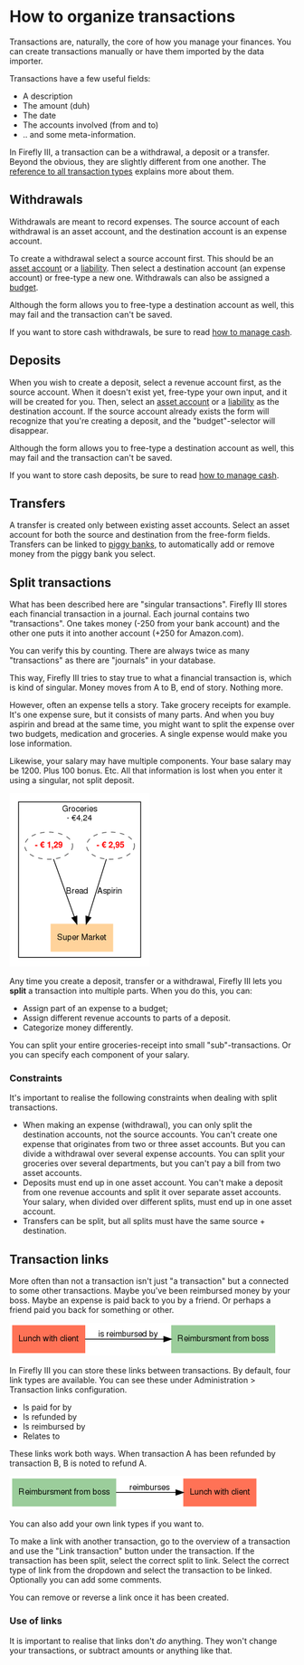# How to organize transactions

Transactions are, naturally, the core of how you manage your finances. You can create transactions manually or have them imported by the data importer.

Transactions have a few useful fields:

* A description
* The amount (duh)
* The date
* The accounts involved (from and to)
* .. and some meta-information.

In Firefly III, a transaction can be a withdrawal, a deposit or a transfer. Beyond the obvious, they are slightly different from one another. The [reference to all transaction types](../../../references/firefly-iii/transaction-types.md) explains more about them.

## Withdrawals

Withdrawals are meant to record expenses. The source account of each withdrawal is an asset account, and the destination account is an expense account.

To create a withdrawal select a source account first. This should be an [asset account](accounts.md) or a [liability](liabilities.md). Then select a destination account (an expense account) or free-type a new one. Withdrawals can also be assigned a [budget](budgets.md).

Although the form allows you to free-type a destination account as well, this may fail and the transaction can't be saved.

If you want to store cash withdrawals, be sure to read [how to manage cash](cash.md).

## Deposits

When you wish to create a deposit, select a revenue account first, as the source account. When it doesn't exist yet, free-type your own input, and it will be created for you. Then, select an [asset account](accounts.md) or a [liability](liabilities.md) as the destination account. If the source account already exists the form will recognize that you're creating a deposit, and the "budget"-selector will disappear.

Although the form allows you to free-type a destination account as well, this may fail and the transaction can't be saved.

If you want to store cash deposits, be sure to read [how to manage cash](cash.md).

## Transfers

A transfer is created only between existing asset accounts. Select an asset account for both the source and destination from the free-form fields. Transfers can be linked to [piggy banks](piggies.md), to automatically add or remove money from the piggy bank you select.

## Split transactions

What has been described here are "singular transactions". Firefly III stores each financial transaction in a journal. Each journal contains two "transactions". One takes money (-250 from your bank account) and the other one puts it into another account (+250 for Amazon.com).

You can verify this by counting. There are always twice as many "transactions" as there are "journals" in your database.

This way, Firefly III tries to stay true to what a financial transaction is, which is kind of singular. Money moves from A to B, end of story. Nothing more.

However, often an expense tells a story. Take grocery receipts for example. It's one expense sure, but it consists of many parts. And when you buy aspirin and bread at the same time, you might want to split the expense over two budgets, medication and groceries. A single expense would make you lose information.

Likewise, your salary may have multiple components. Your base salary may be 1200. Plus 100 bonus. Etc. All that information is lost when you enter it using a singular, not split deposit.

![Transaction with multiple parts](../../../images/how-to/firefly-iii/finances/transaction5.png)

Any time you create a deposit, transfer or a withdrawal, Firefly III lets you **split** a transaction into multiple parts. When you do this, you can:

* Assign part of an expense to a budget;
* Assign different revenue accounts to parts of a deposit.
* Categorize money differently.

You can split your entire groceries-receipt into small "sub"-transactions. Or you can specify each component of your salary.

### Constraints

It's important to realise the following constraints when dealing with split transactions.

* When making an expense (withdrawal), you can only split the destination accounts, not the source accounts. You can't create one expense that originates from two or three asset accounts. But you can divide a withdrawal over several expense accounts. You can split your groceries over several departments, but you can't pay a bill from two asset accounts.
* Deposits must end up in one asset account. You can't make a deposit from one revenue accounts and split it over separate asset accounts. Your salary, when divided over different splits, must end up in one asset account.
* Transfers can be split, but all splits must have the same source + destination.

## Transaction links

More often than not a transaction isn't just "a transaction" but a connected to some other transactions. Maybe you've been reimbursed money by your boss. Maybe an expense is paid back to you by a friend. Or perhaps a friend paid you back for something or other.

![Inward link](../../../images/how-to/firefly-iii/finances/links1.png)

In Firefly III you can store these links between transactions. By default, four link types are available. You can see these under Administration > Transaction links configuration.

* Is paid for by
* Is refunded by
* Is reimbursed by
* Relates to

These links work both ways. When transaction A has been refunded by transaction B, B is noted to refund A.

![Outward link](../../../images/how-to/firefly-iii/finances/links2.png)

You can also add your own link types if you want to.

To make a link with another transaction, go to the overview of a transaction and use the "Link transaction" button under the transaction. If the transaction has been split, select the correct split to link. Select the correct type of link from the dropdown and select the transaction to be linked. Optionally you can add some comments.

You can remove or reverse a link once it has been created.

### Use of links

It is important to realise that links don't *do* anything. They won't change your transactions, or subtract amounts or anything like that.

